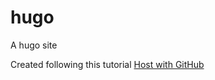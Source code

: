 # hugo
A hugo site

Created following this tutorial [Host with GitHub](https://gohugo.io/hosting-and-deployment/hosting-on-github/)
